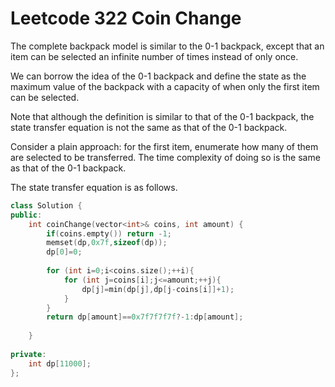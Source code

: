 # Leetcode 322 Coin Change
The complete backpack model is similar to the 0-1 backpack, except that an item can be selected an infinite number of times instead of only once.

We can borrow the idea of the 0-1 backpack and define the state as the maximum value of the backpack with a capacity of when only the first item can be selected.

Note that although the definition is similar to that of the 0-1 backpack, the state transfer equation is not the same as that of the 0-1 backpack.

Consider a plain approach: for the first item, enumerate how many of them are selected to be transferred. The time complexity of doing so is the same as that of the 0-1 backpack.

The state transfer equation is as follows.


```cpp
class Solution {
public:
    int coinChange(vector<int>& coins, int amount) {
        if(coins.empty()) return -1;
        memset(dp,0x7f,sizeof(dp));
        dp[0]=0;
        
        for (int i=0;i<coins.size();++i){
            for (int j=coins[i];j<=amount;++j){
                dp[j]=min(dp[j],dp[j-coins[i]]+1);
            }
        }
        return dp[amount]==0x7f7f7f7f?-1:dp[amount];
        
    }
    
private:
    int dp[11000];
};
```
